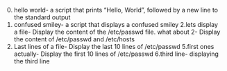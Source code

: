 0. hello world- a script that prints “Hello, World”, followed by a new line to the standard output
1. confused smiley- a script that displays a confused smiley
2.lets display a file- Display the content of the /etc/passwd file.
what about 2- Display the content of /etc/passwd and /etc/hosts
4. Last lines of a file- Display the last 10 lines of /etc/passwd
5.first ones actually- Display the first 10 lines of /etc/passwd
6.third line- displaying the third line
